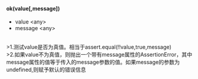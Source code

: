 #### ok(value[,message])
* value \<any>
* message \<any>
<br/>
>1.测试value是否为真值。相当于assert.equal(!!value,true,message)
<br>
>2.如果value不为真值，则抛出一个带有message属性的AssertionError，其中message属性的值等于传入的message参数的值。如果message的参数为undefined,则赋予默认的错误信息